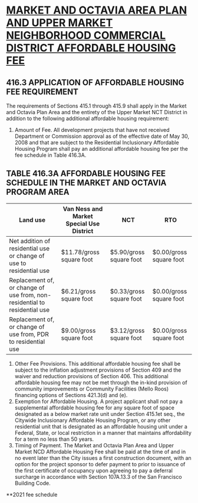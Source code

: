 # [MARKET AND OCTAVIA AREA PLAN AND UPPER MARKET NEIGHBORHOOD COMMERCIAL DISTRICT AFFORDABLE HOUSING FEE](http://library.amlegal.com/nxt/gateway.dll/California/planning/article4developmentimpactfeesandprojectr?f=templates$fn=default.htm$3.0$vid=amlegal:sanfrancisco_ca$anc=JD_416)

## 416.3 APPLICATION OF AFFORDABLE HOUSING FEE REQUIREMENT
The requirements of Sections 415.1 through 415.9 shall apply in the Market and Octavia Plan Area and the entirety of the Upper Market NCT District in addition to the following additional affordable housing requirement:
1. Amount of Fee. All development projects that have not received Department or Commission approval as of the effective date of May 30, 2008 and that are subject to the Residential Inclusionary Affordable Housing Program shall pay an additional affordable housing fee per the fee schedule in Table 416.3A.


## TABLE 416.3A AFFORDABLE HOUSING FEE SCHEDULE IN THE MARKET AND OCTAVIA PROGRAM AREA

Land use                                                                          |Van Ness and Market Special Use District | NCT                       | RTO
--------------------------------------------------------------------------|-----------------------------------------|---------------------------|------------------------
Net addition of residential use or change of use to residential use       | $11.78/gross square foot                | $5.90/gross square foot   | $0.00/gross square foot
Replacement of, or change of use from, non-residential to residential use | $6.21/gross square foot                 | $0.33/gross square foot   | $0.00/gross square foot
Replacement of, or change of use from, PDR to residential use             | $9.00/gross square foot                 | $3.12/gross square foot   | $0.00/gross square foot

1. Other Fee Provisions. This additional affordable housing fee shall be subject to the inflation adjustment provisions of Section 409 and the waiver and reduction provisions of Section 406. This additional affordable housing fee may not be met through the in-kind provision of community improvements or Community Facilities (Mello Roos) financing options of Sections 421.3(d) and (e).
1. Exemption for Affordable Housing. A project applicant shall not pay a supplemental affordable housing fee for any square foot of space designated as a below market rate unit under Section 415.1et seq., the Citywide Inclusionary Affordable Housing Program, or any other residential unit that is designated as an affordable housing unit under a Federal, State, or local restriction in a manner that maintains affordability for a term no less than 50 years.
1. Timing of Payment. The Market and Octavia Plan Area and Upper Market NCD Affordable Housing Fee shall be paid at the time of and in no event later than the City issues a first construction document, with an option for the project sponsor to defer payment to prior to issuance of the first certificate of occupancy upon agreeing to pay a deferral surcharge in accordance with Section 107A.13.3 of the San Francisco Building Code.

**2021 fee schedule
